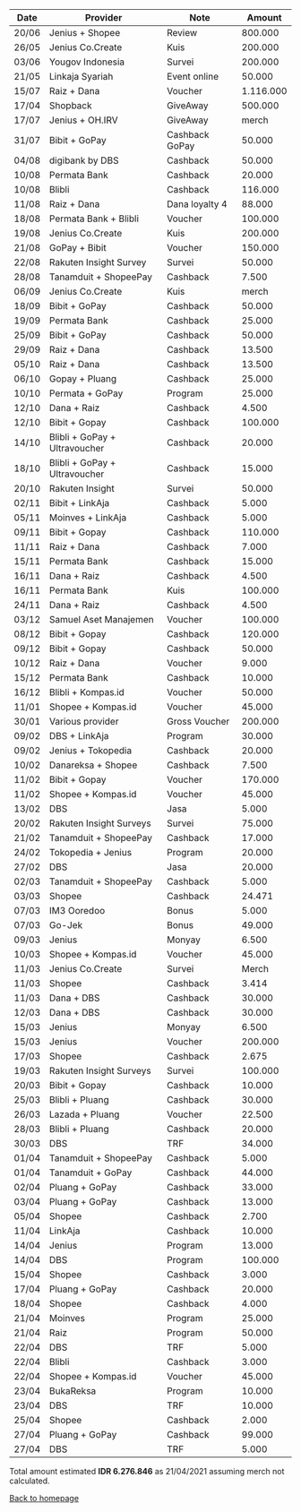 | Date | Provider | Note | Amount |
|------|----------|------|--------|
| 20/06 |	Jenius + Shopee |	Review |	800.000 |
| 26/05 | Jenius Co.Create |	Kuis |	200.000 |
| 03/06 |	Yougov Indonesia |	Survei | 200.000	|
| 21/05 |	Linkaja Syariah |	Event online |	50.000 |
| 15/07 |	Raiz + Dana |	Voucher |	1.116.000	|
| 17/04 |	Shopback |	GiveAway |	500.000 |	
| 17/07 |	Jenius + OH.IRV |	GiveAway | merch |		
| 31/07 |	Bibit + GoPay |	Cashback GoPay |	50.000	|
| 04/08 |	digibank by DBS |	Cashback | 50.000 |	
| 10/08 |	Permata Bank |	Cashback |	20.000 |	
| 10/08 |	Blibli |	Cashback |	116.000 |	
| 11/08 |	Raiz + Dana | Dana loyalty 4 |	88.000	|
| 18/08 |	Permata Bank + Blibli	| Voucher |	100.000 |	
| 19/08 |	Jenius Co.Create |	Kuis	| 200.000	|
| 21/08 |	GoPay + Bibit |	Voucher |	150.000|	
| 22/08 |	Rakuten Insight Survey |	Survei |	50.000 |	
| 28/08 |	Tanamduit + ShopeePay |	Cashback	| 7.500 |	
| 06/09 |	Jenius Co.Create |	Kuis	| merch |	
| 18/09 |	Bibit + GoPay |	Cashback |	50.000	|
| 19/09 |	Permata Bank |	Cashback |	25.000 |	
| 25/09 |	Bibit + GoPay |	Cashback |	50.000 |	
| 29/09 |	Raiz + Dana |	Cashback |	13.500 |	
| 05/10 |	Raiz + Dana |	Cashback |	13.500 |
| 06/10 |	Gopay + Pluang |	Cashback |	25.000	|
| 10/10 |	Permata + GoPay |	Program |	25.000	|
| 12/10 |	Dana + Raiz |	Cashback |	4.500 |	
| 12/10 |	Bibit + Gopay	| Cashback |	100.000 |	
| 14/10 |	Blibli + GoPay + Ultravoucher |	Cashback |	20.000 |	
| 18/10 |	Blibli + GoPay + Ultravoucher |	Cashback |	15.000 |	
| 20/10 |	Rakuten Insight |	Survei |	50.000 |	
| 02/11 |	Bibit + LinkAja |	Cashback |	5.000 |	
| 05/11 |	Moinves + LinkAja |	Cashback |	5.000	|
| 09/11 |	Bibit + Gopay |	Cashback |	110.000 |	
| 11/11 |	Raiz + Dana |	Cashback |	7.000 |
| 15/11 |	Permata Bank |	Cashback |	15.000 |	
| 16/11 |	Dana + Raiz |	Cashback |	4.500 |	
| 16/11 |	Permata Bank |	Kuis |	100.000 |
| 24/11 |	Dana + Raiz |	Cashback |	4.500	|
| 03/12 |	Samuel Aset Manajemen |	Voucher |	100.000	|
| 08/12 |	Bibit + Gopay |	Cashback |	120.000	|
| 09/12 |	Bibit + Gopay |	Cashback |	50.000	|
| 10/12 |	Raiz + Dana |	Voucher |	9.000 |
| 15/12 |	Permata Bank |	Cashback |	10.000	 |
| 16/12 |	Blibli + Kompas.id |	Voucher |	50.000 |
| 11/01 |	Shopee + Kompas.id |	Voucher |	45.000	|
| 30/01 |	Various provider | Gross Voucher | 200.000 |	
| 09/02 |	DBS + LinkAja |	Program	| 30.000	|
| 09/02 |	Jenius + Tokopedia |	Cashback| 20.000 |	
| 10/02 |	Danareksa + Shopee |	Cashback |	7.500 |	
| 11/02 |	Bibit + Gopay |	Voucher| 170.000	|
| 11/02 |	Shopee + Kompas.id |	Voucher |	45.000	|
| 13/02 | DBS | Jasa | 5.000 | |
| 20/02 | Rakuten Insight Surveys | Survei | 75.000 |
| 21/02 | Tanamduit + ShopeePay | Cashback | 17.000 | 
| 24/02 | Tokopedia + Jenius | Program | 20.000 |
| 27/02 | DBS | Jasa | 20.000 |
| 02/03 | Tanamduit + ShopeePay | Cashback | 5.000| 
| 03/03 | Shopee | Cashback | 24.471 |
| 07/03 | IM3 Ooredoo | Bonus | 5.000 |
| 07/03 | Go-Jek | Bonus | 49.000 |
| 09/03 | Jenius | Monyay | 6.500 |
| 10/03 | Shopee + Kompas.id | Voucher | 45.000 |
| 11/03 | Jenius Co.Create | Survei | Merch |
| 11/03 | Shopee | Cashback | 3.414 |
| 11/03 | Dana + DBS | Cashback | 30.000 |
| 12/03 | Dana + DBS | Cashback | 30.000 |
| 15/03 | Jenius | Monyay | 6.500 |
| 15/03 | Jenius | Voucher | 200.000 |
| 17/03 | Shopee | Cashback | 2.675 |
| 19/03 | Rakuten Insight Surveys | Survei | 100.000 |
| 20/03 | Bibit + Gopay | Cashback | 10.000 |
| 25/03 | Blibli + Pluang | Cashback | 30.000 |
| 26/03 | Lazada + Pluang | Voucher | 22.500 |
| 28/03 | Blibli + Pluang | Cashback | 20.000 |
| 30/03 | DBS | TRF | 34.000 |
| 01/04 | Tanamduit + ShopeePay | Cashback | 5.000 |
| 01/04 | Tanamduit + GoPay | Cashback | 44.000 |
| 02/04 | Pluang + GoPay | Cashback | 33.000 |
| 03/04 | Pluang + GoPay | Cashback | 13.000 |
| 05/04 | Shopee | Cashback | 2.700 | 
| 11/04 | LinkAja | Cashback | 10.000 |
| 14/04 | Jenius | Program | 13.000 |
| 14/04 | DBS | Program | 100.000 |
| 15/04 | Shopee | Cashback | 3.000 |
| 17/04 | Pluang + GoPay | Cashback | 20.000 |
| 18/04 | Shopee | Cashback | 4.000 |
| 21/04 | Moinves | Program | 25.000 |
| 21/04 | Raiz | Program | 50.000 |
| 22/04 | DBS | TRF | 5.000 |
| 22/04 | Blibli | Cashback | 3.000 |
| 22/04 | Shopee + Kompas.id | Voucher | 45.000 |
| 23/04 | BukaReksa | Program | 10.000 |
| 23/04 | DBS | TRF | 10.000 |
| 25/04 | Shopee | Cashback | 2.000 |
| 27/04 | Pluang + GoPay | Cashback | 99.000 |
| 27/04 | DBS | TRF | 5.000 |

Total amount estimated **IDR 6.276.846** as 21/04/2021 assuming merch not calculated.

[Back to homepage](/)
